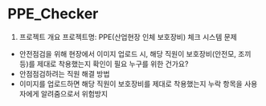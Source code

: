 # PPE_Checker

1. 프로젝트 개요
프로젝트명: PPE(산업현장 인체 보호장비) 체크 시스템
문제
- 안전점검을 위해 현장에서 이미지 업로드 시, 해당 직원이 보호장비(안전모, 조끼 등)를 제대로 착용했는지 확인이 필요
누구를 위한 건가요?
- 안점점검하려는 직원
해결 방법
- 이미지를 업로드하면 해당 직원이 보호장비를 제대로 착용했는지 누락 항목을 사용자에게 알려줌으로서 위험방지

